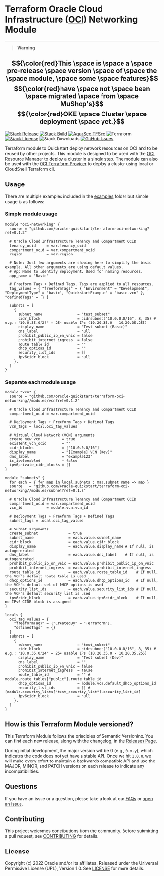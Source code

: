# Terraform Oracle Cloud Infrastructure ([OCI][oci]) Networking Module

---
> __Warning__

$${\color{red}This \space is \space a \space pre-release \space version \space of \space the \space module, \space some \space features}$$
$${\color{red}have \space not \space been \space migrated \space from \space MuShop's}$$
$${\color{red}OKE \space Cluster \space deployment \space yet.}$$
---

[![Stack Release](https://img.shields.io/github/v/release/oracle-quickstart/terraform-oci-networking.svg)](https://github.com/oracle-quickstart/terraform-oci-networking/releases)
[![Stack Build](https://img.shields.io/github/workflow/status/oracle-quickstart/terraform-oci-networking/Generate%20stacks%20and%20publish%20release?label=stack&logo=oracle&logoColor=red)][magic_oci_networking_stack]
[![AquaSec TFSec](https://img.shields.io/github/workflow/status/oracle-quickstart/terraform-oci-networking/tfsec?label=tfsec&logo=aqua)](#)
![Terraform](https://img.shields.io/badge/terraform->%3D%201.1-%235835CC.svg?logo=terraform)
[![Stack License](https://img.shields.io/github/license/oracle-quickstart/terraform-oci-networking)](https://github.com/oracle-quickstart/terraform-oci-networking/tree/main/LICENSE)
![Stack Downloads](https://img.shields.io/github/downloads/oracle-quickstart/terraform-oci-networking/total?logo=terraform)
[![GitHub issues](https://img.shields.io/github/issues/oracle-quickstart/terraform-oci-networking.svg)](https://github.com/oracle-quickstart/terraform-oci-networking/issues)

Terraform module to Quickstart deploy network resources on OCI and to be reused by other projects. This module is designed to be used with the [OCI Resource Manager][oci_rm] to deploy a cluster in a single step. The module can also be used with the [OCI Terraform Provider][oci_tf_provider] to deploy a cluster using local or CloudShell Terraform cli.

## Usage

There are multiple examples included in the [examples](https://github.com/oracle-quickstart/terraform-oci-networking/tree/main/examples) folder but simple usage is as follows:

### Simple module usage

```hcl
module "oci-networking" {
  source = "github.com/oracle-quickstart/terraform-oci-networking?ref=0.1.2"

  # Oracle Cloud Infrastructure Tenancy and Compartment OCID
  tenancy_ocid     = var.tenancy_ocid
  compartment_ocid = var.compartment_ocid
  region           = var.region

  # Note: Just few arguments are showing here to simplify the basic example. All other arguments are using default values.
  # App Name to identify deployment. Used for naming resources.
  app_name = "Basic"

  # Freeform Tags + Defined Tags. Tags are applied to all resources.
  tag_values = { "freeformTags" = { "Environment" = "Development", "DeploymentType" = "basic", "QuickstartExample" = "basic-vcn" }, "definedTags" = {} }

  subnets = [
    {
      subnet_name                = "test_subnet"
      cidr_block                 = cidrsubnet("10.0.0.0/16", 8, 35) # e.g.: "10.0.35.0/24" = 254 usable IPs (10.20.35.0 - 10.20.35.255)
      display_name               = "Test subnet (Basic)"
      dns_label                  = null
      prohibit_public_ip_on_vnic = false
      prohibit_internet_ingress  = false
      route_table_id             = ""
      dhcp_options_id            = ""
      security_list_ids          = []
      ipv6cidr_block             = null
    },
  ]
}
```

### Separate each module usage

```hcl
module "vcn" {
  source = "github.com/oracle-quickstart/terraform-oci-networking//modules/vcn?ref=0.1.2"

  # Oracle Cloud Infrastructure Tenancy and Compartment OCID
  compartment_ocid = var.compartment_ocid

  # Deployment Tags + Freeform Tags + Defined Tags
  vcn_tags = local.oci_tag_values

  # Virtual Cloud Network (VCN) arguments
  create_new_vcn          = true
  existent_vcn_ocid       = ""
  cidr_blocks             = ["10.0.0.0/16"]
  display_name            = "[Example] VCN (Dev)"
  dns_label               = "example123"
  is_ipv6enabled          = false
  ipv6private_cidr_blocks = []
}

module "subnets" {
  for_each = { for map in local.subnets : map.subnet_name => map }
  source   = "github.com/oracle-quickstart/terraform-oci-networking//modules/subnet?ref=0.1.2"

  # Oracle Cloud Infrastructure Tenancy and Compartment OCID
  compartment_ocid = var.compartment_ocid
  vcn_id           = module.vcn.vcn_id

  # Deployment Tags + Freeform Tags + Defined Tags
  subnet_tags = local.oci_tag_values

  # Subnet arguments
  create_subnet              = true
  subnet_name                = each.value.subnet_name
  cidr_block                 = each.value.cidr_block
  display_name               = each.value.display_name # If null, is autogenerated
  dns_label                  = each.value.dns_label    # If null, is autogenerated
  prohibit_public_ip_on_vnic = each.value.prohibit_public_ip_on_vnic
  prohibit_internet_ingress  = each.value.prohibit_internet_ingress
  route_table_id             = each.value.route_table_id    # If null, the VCN's default route table is used
  dhcp_options_id            = each.value.dhcp_options_id   # If null, the VCN's default set of DHCP options is used
  security_list_ids          = each.value.security_list_ids # If null, the VCN's default security list is used
  ipv6cidr_block             = each.value.ipv6cidr_block    # If null, no IPv6 CIDR block is assigned
}

locals {
  oci_tag_values = {
    "freeformTags" = {"CreatedBy" = "Terraform"},
    "definedTags"  = {}
  }
  subnets = [
    {
      subnet_name                = "test_subnet"
      cidr_block                 = cidrsubnet("10.0.0.0/16", 8, 35) # e.g.: "10.0.35.0/24" = 254 usable IPs (10.20.35.0 - 10.20.35.255)
      display_name               = "Test subnet (Dev)"
      dns_label                  = ""
      prohibit_public_ip_on_vnic = false
      prohibit_internet_ingress  = false
      route_table_id             = "" # module.route_tables["public"].route_table_id
      dhcp_options_id            = module.vcn.default_dhcp_options_id
      security_list_ids          = [] # [module.security_lists["test_security_list"].security_list_id]
      ipv6cidr_block             = null
    },
  ]
}
```

## How is this Terraform Module versioned?

This Terraform Module follows the principles of [Semantic Versioning](http://semver.org/). You can find each new release,
along with the changelog, in the [Releases Page](https://github.com/hashicorp/terraform-google-consul/releases).

During initial development, the major version will be 0 (e.g., `0.x.y`), which indicates the code does not yet have a
stable API. Once we hit `1.0.0`, we will make every effort to maintain a backwards compatible API and use the MAJOR,
MINOR, and PATCH versions on each release to indicate any incompatibilities.

## Questions

If you have an issue or a question, please take a look at our [FAQs](./FAQs.md) or [open an issue](https://github.com/oracle-quickstart/terraform-oci-networking/issues/new).

## Contributing

This project welcomes contributions from the community. Before submitting a pull
request, see [CONTRIBUTING](./CONTRIBUTING.md) for details.

## License

Copyright (c) 2022 Oracle and/or its affiliates.
Released under the Universal Permissive License (UPL), Version 1.0.
See [LICENSE](./LICENSE) for more details.

[oci]: https://cloud.oracle.com/en_US/cloud-infrastructure
[oci_rm]: https://docs.cloud.oracle.com/iaas/Content/ResourceManager/Concepts/resourcemanager.htm
[oci_tf_provider]: https://www.terraform.io/docs/providers/oci/index.html
[magic_button]: https://oci-resourcemanager-plugin.plugins.oci.oraclecloud.com/latest/deploy-to-oracle-cloud.svg
[magic_oci_networking_stack]: https://cloud.oracle.com/resourcemanager/stacks/create?zipUrl=https://github.com/oracle-quickstart/terraform-oci-networking/releases/latest/download/terraform-oci-networking-stack.zip
